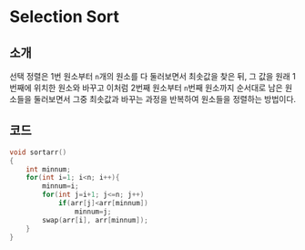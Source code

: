# Selection Sort

## 소개

선택 정렬은 1번 원소부터 `n`개의 원소를 다 둘러보면서 최솟값을 찾은 뒤, 그 값을 원래 1번째에 위치한 원소와 바꾸고 이처럼 2번째 원소부터 `n`번째 원소까지 순서대로 남은 원소들을 둘러보면서 그중 최솟값과 바꾸는 과정을 반복하여 원소들을 정렬하는 방법이다.

## 코드

```c++
void sortarr()
{
    int minnum;
    for(int i=1; i<n; i++){
        minnum=i;
        for(int j=i+1; j<=n; j++)
            if(arr[j]<arr[minnum])
                minnum=j;
        swap(arr[i], arr[minnum]);
    }
}
```

